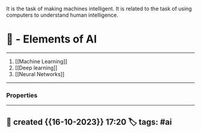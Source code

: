 
It is the task of making machines intelligent. It is related to the task of using computers to understand human intelligence. 


# 🚀 - Elements of AI
---
1. [[Machine Learning]]
2. [[Deep learning]]
3. [[Neural Networks]]
--- 


### Properties
---
📆 created   {{16-10-2023}} 17:20
🏷️ tags: #ai  
---
